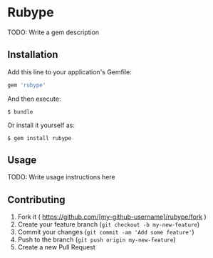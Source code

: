 # Rubype

TODO: Write a gem description

## Installation

Add this line to your application's Gemfile:

```ruby
gem 'rubype'
```

And then execute:

    $ bundle

Or install it yourself as:

    $ gem install rubype

## Usage

TODO: Write usage instructions here

## Contributing

1. Fork it ( https://github.com/[my-github-username]/rubype/fork )
2. Create your feature branch (`git checkout -b my-new-feature`)
3. Commit your changes (`git commit -am 'Add some feature'`)
4. Push to the branch (`git push origin my-new-feature`)
5. Create a new Pull Request
